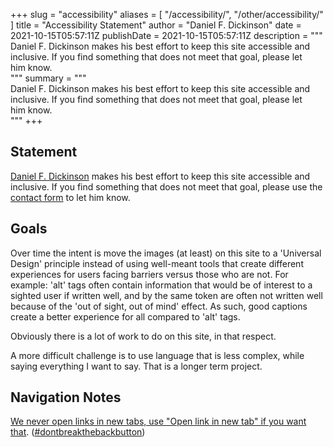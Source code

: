 +++
slug = "accessibility"
aliases = [
	"/accessibility/",
	"/other/accessibility/"
]
title = "Accessibility Statement"
author = "Daniel F. Dickinson"
date = 2021-10-15T05:57:11Z
publishDate = 2021-10-15T05:57:11Z
description = """\
Daniel F. Dickinson makes his best effort to keep this site accessible and \
inclusive. If you find something that does not meet that goal, please let \
him know.\
"""
summary = """\
Daniel F. Dickinson makes his best effort to keep this site accessible and \
inclusive. If you find something that does not meet that goal, please let \
him know.\
"""
+++

## Statement

[Daniel F. Dickinson](/about/) makes his best effort to keep this site accessible and inclusive. If you find something that does not meet that goal, please use the [contact form](/about/contact) to let him know.

## Goals

Over time the intent is move the images (at least) on this site to a 'Universal Design' principle instead of using well-meant tools that create different experiences for users facing barriers versus those who are not. For example: 'alt' tags often contain information that would be of interest to a sighted user if written well, and by the same token are often not written well because of the 'out of sight, out of mind' effect. As such, good captions create a better experience for all compared to 'alt' tags.

Obviously there is a lot of work to do on this site, in that respect.

A more difficult challenge is to use language that is less complex, while saying everything I want to say. That is a longer term project.

## Navigation Notes

[We never open links in new tabs, use "Open link in new tab" if you want that](https://www.danielfdickinson.ca/blog/accessible-design-no-blank/). ([#dontbreakthebackbutton](https://www.linkedin.com/feed/hashtag/?keywords=dontbreakthebackbutton))
